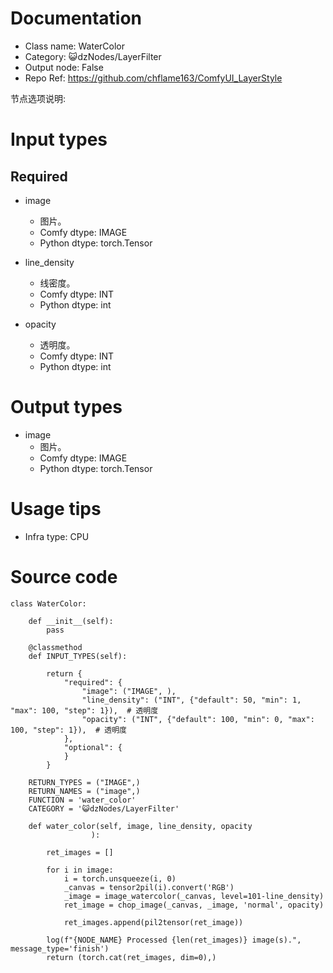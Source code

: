 # Documentation
- Class name: WaterColor
- Category: 😺dzNodes/LayerFilter
- Output node: False
- Repo Ref: https://github.com/chflame163/ComfyUI_LayerStyle

节点选项说明:


# Input types

## Required

- image
    - 图片。
    - Comfy dtype: IMAGE
    - Python dtype: torch.Tensor

- line_density
    - 线密度。
    - Comfy dtype: INT
    - Python dtype: int

- opacity
    - 透明度。
    - Comfy dtype: INT
    - Python dtype: int

# Output types

- image
    - 图片。
    - Comfy dtype: IMAGE
    - Python dtype: torch.Tensor

# Usage tips
- Infra type: CPU

# Source code
```
class WaterColor:

    def __init__(self):
        pass

    @classmethod
    def INPUT_TYPES(self):

        return {
            "required": {
                "image": ("IMAGE", ),
                "line_density": ("INT", {"default": 50, "min": 1, "max": 100, "step": 1}),  # 透明度
                "opacity": ("INT", {"default": 100, "min": 0, "max": 100, "step": 1}),  # 透明度
            },
            "optional": {
            }
        }

    RETURN_TYPES = ("IMAGE",)
    RETURN_NAMES = ("image",)
    FUNCTION = 'water_color'
    CATEGORY = '😺dzNodes/LayerFilter'

    def water_color(self, image, line_density, opacity
                  ):

        ret_images = []

        for i in image:
            i = torch.unsqueeze(i, 0)
            _canvas = tensor2pil(i).convert('RGB')
            _image = image_watercolor(_canvas, level=101-line_density)
            ret_image = chop_image(_canvas, _image, 'normal', opacity)

            ret_images.append(pil2tensor(ret_image))

        log(f"{NODE_NAME} Processed {len(ret_images)} image(s).", message_type='finish')
        return (torch.cat(ret_images, dim=0),)
```